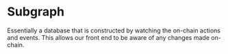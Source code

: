 # Subgraph

Essentially a database that is constructed by watching the on-chain actions and events. This allows our front end to be aware of any changes made on-chain.
